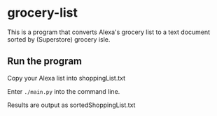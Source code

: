 # grocery-list
This is a program that converts Alexa's grocery list to a text document sorted by (Superstore) grocery isle.

## Run the program

Copy your Alexa list into shoppingList.txt

Enter `./main.py` into the command line.

Results are output as sortedShoppingList.txt
